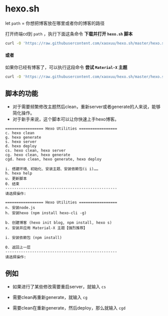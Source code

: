 # hexo.sh


let `path` = 你想把博客放在哪里或者你的博客的路径

打开终端cd到 `path` ，执行下面这条命令 **下载并打开 `hexo.sh` 脚本**

```bash
curl -O 'https://raw.githubusercontent.com/xaoxuu/hexo.sh/master/hexo.sh' && chmod 777 hexo.sh && . hexo.sh
```

#### 或者

如果你已经有博客了，可以执行这段命令 **尝试 `Material-X` 主题**

```bash
curl -O 'https://raw.githubusercontent.com/xaoxuu/hexo.sh/master/hexo.sh' && chmod 777 hexo.sh && . hexo.sh i x
```



## 脚本的功能


- 对于需要频繁修改主题然后clean，重新server或者generate的人来说，能够简化操作。
- 对于新手来说，这个脚本可以让你快速上手hexo博客。

```
================= Hexo Utilities =================
c. hexo clean
g. hexo generate
s. hexo server
d. hexo deploy
cs. hexo clean, hexo server
cg. hexo clean, hexo generate
cgd. hexo clean, hexo generate, hexo deploy

i. 搭建环境、初始化、安装主题、安装依赖包(i i)……
h. hexo help
u. 更新脚本
0. 结束
--------------------------------------------------
请选择操作: 
```

```
================= Hexo Utilities =================
n. 安装node.js
h. 安装hexo (npm install hexo-cli -g)

b. 创建博客 (hexo init blog, npm install, hexo s)
x. 安装并应用 Material-X 主题【强烈推荐】

i. 安装依赖包 (npm install)

0. 返回上一层
--------------------------------------------------
请选择操作: 
```

## 例如

- 如果进行了某些修改需要重启server，就输入 `cs`

- 需要clean再重新generate，就输入 `cg`

- 需要clean在重新generate，然后deploy，那么就输入 `cgd`

  
